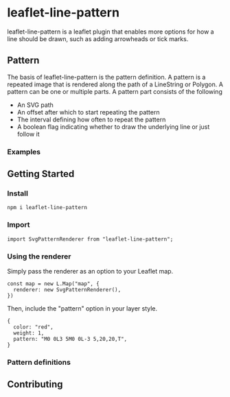# leaflet-line-pattern

leaflet-line-pattern is a leaflet plugin that enables more options for how a line should be drawn, such as adding arrowheads or tick marks.

## Pattern

The basis of leaflet-line-pattern is the pattern definition.
A pattern is a repeated image that is rendered along the path of a LineString or Polygon.
A pattern can be one or multiple parts.
A pattern part consists of the following
- An SVG path
- An offset after which to start repeating the pattern
- The interval defining how often to repeat the pattern
- A boolean flag indicating whether to draw the underlying line or just follow it

### Examples

## Getting Started

### Install
`npm i leaflet-line-pattern`

### Import
`import SvgPatternRenderer from "leaflet-line-pattern";`

### Using the renderer

Simply pass the renderer as an option to your Leaflet map.

```
const map = new L.Map("map", {
  renderer: new SvgPatternRenderer(),
})
```

Then, include the "pattern" option in your layer style.

```
{
  color: "red",
  weight: 1,
  pattern: "M0 0L3 5M0 0L-3 5,20,20,T",
}
```

### Pattern definitions

## Contributing
